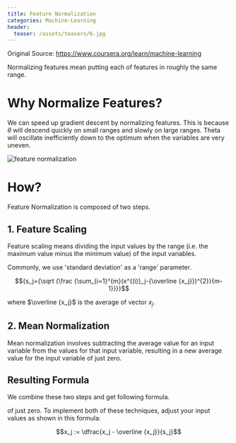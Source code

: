 ```yaml
---
title: Feature Normalization
categories: Machine-Learning
header:
  teaser: /assets/teasers/6.jpg
---
```




Original Source: https://www.coursera.org/learn/machine-learning



Normalizing features mean putting each of features in roughly the same range.

# Why Normalize Features?

We can speed up gradient descent by normalizing features. This is because $\theta$ will descend quickly on small ranges and slowly on large ranges. Theta will oscillate inefficiently down to the optimum when the variables are very uneven.

![feature normalization](https://lh3.googleusercontent.com/ggAhi1whnVRXbUZ_TP-wP7Y34K9_VspxCeqRa9XrPZOZNfoX5RWU4jfwnPryIVDVwr11lviRVQ0JKNyrGih5bOnJW_FmpYaxsbPx64a_GupKImr4MQWOryqT1sLfMlyJco0-s03Dkw=w2400)

# How?

Feature Normalization is composed of two steps.

## 1. Feature Scaling

Feature scaling means dividing the input values by the range (i.e. the maximum value minus the minimum value) of the input variables.

Commonly, we use 'standard deviation' as a 'range' parameter.

$${s_j={\sqrt {\frac {\sum_{i=1}^{m}(x^{(i)}_j-{\overline {x_j}})^{2}}{m-1}}}}$$

where $\overline {x_j}$ is the average of vector $x_j$.

## 2. Mean Normalization

Mean normalization involves subtracting the average value for an input variable from the values for that input variable, resulting in a new average value for the input variable of just zero.

## Resulting Formula

We combine these two steps and get following formula.

of just zero. To implement both of these techniques, adjust your input values as shown in this formula:

$$x_j := \dfrac{x_j - \overline {x_j}}{s_j}$$
